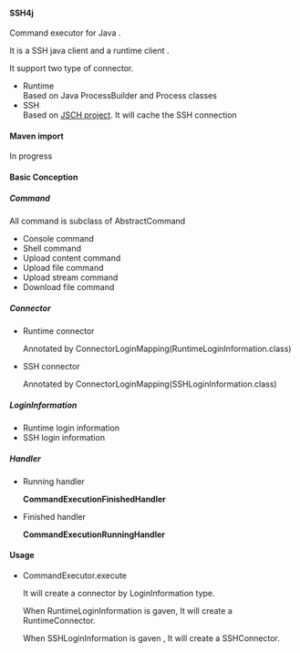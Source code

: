 #### SSH4j

Command executor for Java .

It is a SSH java client and a runtime client . 

It support two type of connector.
- Runtime  
  Based on Java ProcessBuilder and Process classes
- SSH  
  Based on [JSCH project](http://www.jcraft.com/jsch/).
  It will cache the SSH connection 

#### Maven import
In progress
#### Basic Conception
##### Command  
   All command is subclass of AbstractCommand
  - Console command  
  - Shell command
  - Upload content command
  - Upload file command
  - Upload stream command
  - Download file command
##### Connector
  - Runtime connector  
  
    Annotated by ConnectorLoginMapping(RuntimeLoginInformation.class)
  - SSH connector 
   
    Annotated by ConnectorLoginMapping(SSHLoginInformation.class)
##### LoginInformation
  - Runtime login information
  - SSH login information
##### Handler
  - Running handler  
  
    **CommandExecutionFinishedHandler**
    
  - Finished handler  
  
    **CommandExecutionRunningHandler**
    
#### Usage
   - CommandExecutor.execute  
   
      It will create a connector by LoginInformation type.
      
      When RuntimeLoginInformation is gaven, It will create a RuntimeConnector.
      
      When SSHLoginInformation is gaven , It will create a SSHConnector.

